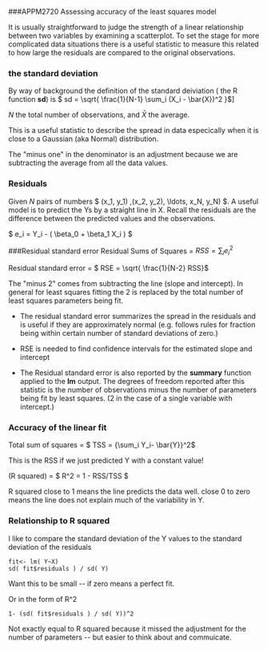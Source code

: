 ###APPM2720 Assessing accuracy of the least squares model 

It is usually straightforward to judge the strength of a linear 
relationship between two variables by examining a scatterplot.
To set the stage for more complicated  data situations there is a
useful statistic to measure this related to how large the residuals are compared to the original observations. 

### the standard deviation
By way of background the definition of the standard deiviation 
( the R function **sd**) is
$ sd =  \sqrt{  \frac{1}{N-1} \sum_i (X_i - \bar{X})^2 }$]

$N$ the total number of observations, and $\bar{X}$ the average.

This is a useful statistic to describe the spread in  data  especically when it is close to a Gaussian (aka Normal) distribution.

The "minus one" in the denominator is an adjustment because we are subtracting the average from all the data values.

### Residuals
Given $N$ pairs of numbers  $ (x_1, y_1) ,(x_2, y_2), \ldots, x_N, y_N) $. A useful model is to predict the Ys by a straight line in X. Recall the residuals are the difference between the predicted values and the observations.

$ e_i = Y_i - ( \beta_0  + \beta_1 X_i ) $

 

###Residual standard error
Residual Sums of Squares =    $RSS = \sum_i e_i^2$

Residual standard error = $ RSE =  \sqrt{ \frac{1}{N-2} RSS}$

The "minus 2" comes from subtracting the line (slope and intercept). In general for least squares fitting the 2 is replaced by the total number of least squares parameters being fit.

- The residual standard error summarizes the spread in the residuals and is useful if they are approximately normal
(e.g. follows rules for fraction being within certain number of standard deviations of zero.)

- RSE is needed to find confidence intervals for the  estimated slope and intercept

- The Residual standard error is also reported by the **summary** function applied to the **lm** output. The degrees of freedom reported after this statistic is the number of observations minus the number of parameters being fit by least squares. (2 in the case of a single variable with intercept.) 


### Accuracy of the linear fit 
Total sum of squares = $ TSS = {\sum_i Y_i- \bar{Y}}^2$

This is the RSS if we just predicted Y with a constant value!

(R squared) = $ R^2 =  1 -   RSS/TSS $

R squared close to 1 means the line predicts the data well.
close 0 to zero means the line does not explain much of the 
variability in  Y. 

### Relationship to R squared

I like to compare  the standard deviation of the Y values to 
the standard deviation of the  residuals

```` 
fit<- lm( Y~X)
sd( fit$residuals ) / sd( Y)
````
Want this to be small -- if zero means a perfect fit.

Or in the form of R^2

````
1- (sd( fit$residuals ) / sd( Y))^2
````

Not exactly  equal to R squared  because it missed the adjustment for the number of parameters -- but  easier to  think about and commuicate. 






